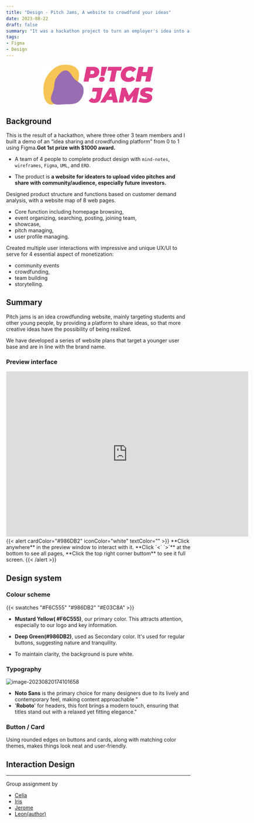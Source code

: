 ```yaml
---
title: "Design - Pitch Jams, A website to crowdfund your ideas"
date: 2023-08-22
draft: false
summary: "It was a hackathon project to turn an employer's idea into a prototype web page in 2 days. Our 4-member student team won the first place in the program and $1000 in prize money."
tags:
- Figma
- Design
---
```

<img src="Logo.png" alt="PitchJams" width=300px style="display: block; margin-left: auto; margin-right: auto;">

## Background

This is the result of a hackathon, where three other 3 team members and I built a demo of an “idea sharing and crowdfunding platform” from 0 to 1 using Figma.**Got 1st prize with $1000 award.**

- A team of 4 people to complete product design with `mind-notes`, `wireframes`, `Figma`, `UML`, and `ERD`. 

- The product is **a website for ideaters to upload video pitches and share with community/audience, especially future investors.**

Designed product structure and functions based on customer demand analysis, with a website map of 8 web pages. 
- Core function including homepage browsing, 
- event organizing, searching, posting, joining team, 
- showcase, 
- pitch managing, 
- user profile managing.

Created multiple user interactions with impressive and unique UX/UI to serve for 4 essential aspect of monetization: 
- community events
- crowdfunding,
- team building
- storytelling.



## Summary
Pitch jams is an idea crowdfunding website, mainly targeting students and other young people, by providing a platform to share ideas, so that more creative ideas have the possibility of being realized.

We have developed a series of website plans that target a younger user base and are in line with the brand name.

### Preview interface

<iframe style="border: 1px solid rgba(0, 0, 0, 0.1);" width="660" height="450" src="https://www.figma.com/embed?embed_host=share&url=https%3A%2F%2Fwww.figma.com%2Fproto%2FiPlSWlebbBTFRwGwHxY2TD%2FPitch-Jams%3Fpage-id%3D0%253A1%26type%3Ddesign%26node-id%3D15-5%26viewport%3D1315%252C403%252C0.52%26t%3DLiU5QGsT31KA96oj-1%26scaling%3Dscale-down-width%26starting-point-node-id%3D15%253A5%26mode%3Ddesign" allowfullscreen></iframe>
{{< alert cardColor="#986DB2" iconColor="white" textColor="" >}}
**Click anywhere** in the preview window to interact with it. **Click  `<` `>`** at the bottom to see all pages, **Click the top right corner buttom** to see it full screen.
{{< /alert >}}

## Design system


### Colour scheme

{{< swatches "#F6C555" "#986DB2" "#E03C8A" >}}

- **Mustard Yellow( #F6C555)**, our primary color. This attracts attention, especially to our logo and key information. 

- **Deep Green(#986DB2)**, used as Secondary color. It's used for regular buttons, suggesting nature and tranquility.

- To maintain clarity, the background is pure white.  

### Typography

![image-20230820174101658](image-20230820174101658.png)
- **Noto Sans** is the primary choice for many designers due to its lively and contemporary feel, making content approachable "
-  '**Roboto**' for headers, this font brings a modern touch, ensuring that titles stand out with a relaxed yet fitting elegance."

### Button / Card


Using rounded edges on buttons and cards, along with matching color themes, makes things look neat and user-friendly.

## Interaction Design

---

Group assignment by 
- <u>[Celia](https://www.linkedin.com/in/thomas-castillo-a13b67220/)</u> 
- <u>[Iris](https://github.com/Iriswang0916)</u> 
- <u>[Jerome](https://hitori.rocks/)</u>
- <u>[Leon(author)](https://cestduleon.dev)</u> 